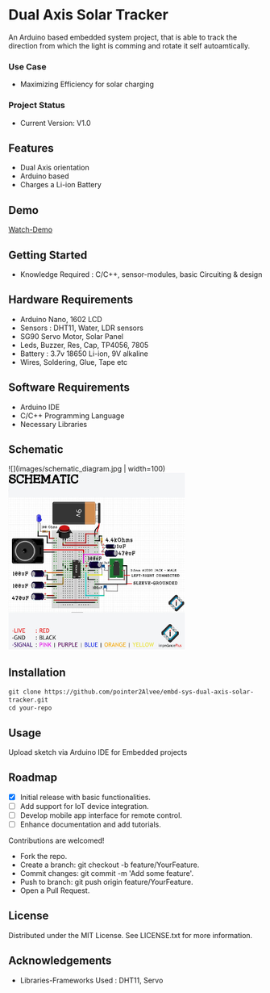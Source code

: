 
# Dual Axis Solar Tracker

An Arduino based embedded system project, that is able to track the direction from which the light is comming and rotate it self autoamtically. 
### Use Case 
- Maximizing Efficiency for solar charging
### Project Status
- Current Version: V1.0

## Features
- Dual Axis orientation
- Arduino based
- Charges a Li-ion Battery

## Demo
[Watch-Demo](www.youtube.com) 

## Getting Started
- Knowledge Required : C/C++, sensor-modules, basic Circuiting & design

## Hardware Requirements
- Arduino Nano, 1602 LCD 
- Sensors : DHT11, Water, LDR sensors
- SG90 Servo Motor, Solar Panel
- Leds, Buzzer, Res, Cap, TP4056, 7805
- Battery : 3.7v 18650 Li-ion, 9V alkaline
- Wires, Soldering, Glue, Tape etc

## Software Requirements
- Arduino IDE
- C/C++ Programming Language
- Necessary Libraries

## Schematic
![](images/schematic_diagram.jpg | width=100)
<img src="images/schematic_diagram.jpg" width="350" height="350" />

## Installation
```
git clone https://github.com/pointer2Alvee/embd-sys-dual-axis-solar-tracker.git 
cd your-repo  
```

## Usage
Upload sketch via Arduino IDE for Embedded projects  

## Roadmap
- [x]  Initial release with basic functionalities.
- [ ]  Add support for IoT device integration.
- [ ]  Develop mobile app interface for remote control.
- [ ]  Enhance documentation and add tutorials.

Contributions are welcomed!

+ Fork the repo. 
+ Create a branch: git checkout -b feature/YourFeature.
+ Commit changes: git commit -m 'Add some feature'.
+ Push to branch: git push origin feature/YourFeature.
+ Open a Pull Request.
## License

Distributed under the MIT License. See LICENSE.txt for more information.

## Acknowledgements
- Libraries-Frameworks Used : DHT11, Servo
